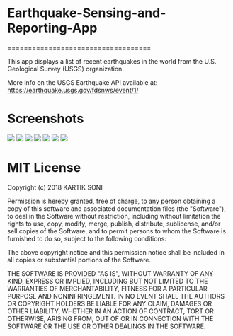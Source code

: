 # Earthquake-Sensing-and-Reporting-App
===================================

This app displays a list of recent earthquakes in the world
from the U.S. Geological Survey (USGS) organization.

More info on the USGS Earthquake API available at:
https://earthquake.usgs.gov/fdsnws/event/1/

# Screenshots
![](https://github.com/kartik-soni/Earthquake-Sensing-and-Reporting-App/blob/master/app/Screenshot%201.PNG)
![](https://github.com/kartik-soni/Earthquake-Sensing-and-Reporting-App/blob/master/app/Screenshot%202.PNG)
![](https://github.com/kartik-soni/Earthquake-Sensing-and-Reporting-App/blob/master/app/Screenshot%203.PNG)
![](https://github.com/kartik-soni/Earthquake-Sensing-and-Reporting-App/blob/master/app/Screenshot%204.PNG)
![](https://github.com/kartik-soni/Earthquake-Sensing-and-Reporting-App/blob/master/app/Screenshot%205.PNG)
![](https://github.com/kartik-soni/Earthquake-Sensing-and-Reporting-App/blob/master/app/Screenshot%206.PNG)
![](https://github.com/kartik-soni/Earthquake-Sensing-and-Reporting-App/blob/master/app/Screenshot%207.PNG)

# MIT License

Copyright (c) 2018 KARTIK SONI

Permission is hereby granted, free of charge, to any person obtaining a copy
of this software and associated documentation files (the "Software"), to deal
in the Software without restriction, including without limitation the rights
to use, copy, modify, merge, publish, distribute, sublicense, and/or sell
copies of the Software, and to permit persons to whom the Software is
furnished to do so, subject to the following conditions:

The above copyright notice and this permission notice shall be included in all
copies or substantial portions of the Software.

THE SOFTWARE IS PROVIDED "AS IS", WITHOUT WARRANTY OF ANY KIND, EXPRESS OR
IMPLIED, INCLUDING BUT NOT LIMITED TO THE WARRANTIES OF MERCHANTABILITY,
FITNESS FOR A PARTICULAR PURPOSE AND NONINFRINGEMENT. IN NO EVENT SHALL THE
AUTHORS OR COPYRIGHT HOLDERS BE LIABLE FOR ANY CLAIM, DAMAGES OR OTHER
LIABILITY, WHETHER IN AN ACTION OF CONTRACT, TORT OR OTHERWISE, ARISING FROM,
OUT OF OR IN CONNECTION WITH THE SOFTWARE OR THE USE OR OTHER DEALINGS IN THE
SOFTWARE.

